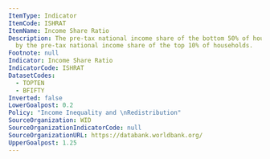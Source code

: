```yaml
---
ItemType: Indicator
ItemCode: ISHRAT
ItemName: Income Share Ratio
Description: The pre-tax national income share of the bottom 50% of households divided
  by the pre-tax national income share of the top 10% of households.
Footnote: null
Indicator: Income Share Ratio
IndicatorCode: ISHRAT
DatasetCodes:
  - TOPTEN
  - BFIFTY
Inverted: false
LowerGoalpost: 0.2
Policy: "Income Inequality and \nRedistribution"
SourceOrganization: WID
SourceOrganizationIndicatorCode: null
SourceOrganizationURL: https://databank.worldbank.org/
UpperGoalpost: 1.25
---
```


